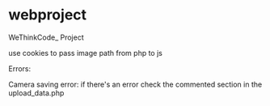 # webproject
WeThinkCode_ Project

use cookies to pass image path from php to js

Errors:

Camera saving error:
if there's an error check the commented section in the upload_data.php